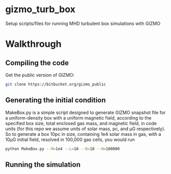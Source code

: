 # gizmo_turb_box
Setup scripts/files for running MHD turbulent box simulations with GIZMO

# Walkthrough
## Compiling the code
Get the public version of GIZMO:
```bash
git clone https://bitbucket.org/gizmo_public
```

## Generating the initial condition
MakeBox.py is a simple script designed to generate GIZMO snapshot file for a uniform-density box with a uniform magnetic field, according to the specified box size, total enclosed gas mass, and magnetic field, in code units (for this repo we assume units of solar mass, pc, and μG respectively). So to generate a box 10pc in size, containing 1e4 solar mass in gas, with a 10μG initial field, resolved in 100,000 gas cells, you would run
```bash
python MakeBox.py --M=1e4 --L=10 --B=10 --N=100000
```
## Running the simulation


